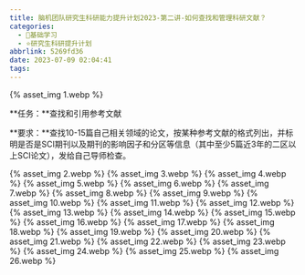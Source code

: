 ```yaml
---
title: 脑机团队研究生科研能力提升计划2023-第二讲-如何查找和管理科研文献？
categories:
  - 🌙基础学习
  - ⭐研究生科研提升计划
abbrlink: 5269fd36
date: 2023-07-09 02:04:41
tags:
---
```


{% asset_img 1.webp %}

**任务：**查找和引用参考文献

**要求：**查找10-15篇自己相关领域的论文，按某种参考文献的格式列出，并标明是否是SCI期刊以及期刊的影响因子和分区等信息（其中至少5篇近3年的二区以上SCI论文），发给自己导师检查。

<!--more-->

{% asset_img 2.webp %}
{% asset_img 3.webp %}
{% asset_img 4.webp %}
{% asset_img 5.webp %}
{% asset_img 6.webp %}
{% asset_img 7.webp %}
{% asset_img 8.webp %}
{% asset_img 9.webp %}
{% asset_img 10.webp %}
{% asset_img 11.webp %}
{% asset_img 12.webp %}
{% asset_img 13.webp %}
{% asset_img 14.webp %}
{% asset_img 15.webp %}
{% asset_img 16.webp %}
{% asset_img 17.webp %}
{% asset_img 18.webp %}
{% asset_img 19.webp %}
{% asset_img 20.webp %}
{% asset_img 21.webp %}
{% asset_img 22.webp %}
{% asset_img 23.webp %}
{% asset_img 24.webp %}
{% asset_img 25.webp %}
{% asset_img 26.webp %}
